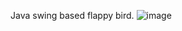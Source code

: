 Java swing based flappy bird.
![image](https://github.com/user-attachments/assets/4273f987-15c7-4b6b-93c7-fccd5ce89b4e)
